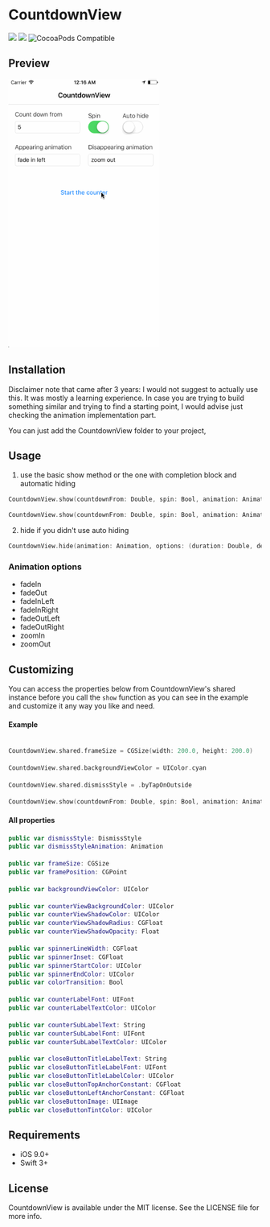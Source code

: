 CountdownView
========================

<a href="https://developer.apple.com/swift"><img src="https://img.shields.io/badge/language-swift3-f48041.svg?style=flat"></a>
<a href="https://developer.apple.com/ios"><img src="https://img.shields.io/badge/platform-iOS%209%2B-blue.svg?style=flat"></a>
![CocoaPods Compatible](https://img.shields.io/cocoapods/v/CountdownView.svg?style=flat)

## Preview

<img src="Screenshots/demo-1.gif" width="300">


## Installation

Disclaimer note that came after 3 years: I would not suggest to actually use this. It was mostly a learning experience. In case you are trying to build something similar and trying to find a starting point, I would advise just checking the animation implementation part.

You can just add the CountdownView folder to your project,


## Usage
1. use the basic show method or the one with completion block and automatic hiding

  ```swift
  CountdownView.show(countdownFrom: Double, spin: Bool, animation: Animation)
  ```

  ```swift
  CountdownView.show(countdownFrom: Double, spin: Bool, animation: Animation, autoHide: Bool, completion: (()->())?)
  ```

2. hide if you didn't use auto hiding

  ```swift
  CountdownView.hide(animation: Animation, options: (duration: Double, delay: Double), completion: (()->())?)
  ```
### Animation options

- fadeIn
- fadeOut
- fadeInLeft
- fadeInRight
- fadeOutLeft
- fadeOutRight
- zoomIn
- zoomOut

## Customizing

  You can access the properties below from CountdownView's shared instance before you call the ```show``` function
  as you can see in the example and customize it any way you like and need.


  #### Example
  ```swift
  
  CountdownView.shared.frameSize = CGSize(width: 200.0, height: 200.0)
  
  CountdownView.shared.backgroundViewColor = UIColor.cyan
  
  CountdownView.shared.dismissStyle = .byTapOnOutside
   
  CountdownView.show(countdownFrom: Double, spin: Bool, animation: Animation)
  ```

  #### All properties
  ```swift
  public var dismissStyle: DismissStyle
  public var dismissStyleAnimation: Animation
  
  public var frameSize: CGSize
  public var framePosition: CGPoint
  
  public var backgroundViewColor: UIColor
  
  public var counterViewBackgroundColor: UIColor
  public var counterViewShadowColor: UIColor
  public var counterViewShadowRadius: CGFloat
  public var counterViewShadowOpacity: Float
  
  public var spinnerLineWidth: CGFloat
  public var spinnerInset: CGFloat
  public var spinnerStartColor: UIColor
  public var spinnerEndColor: UIColor
  public var colorTransition: Bool 
  
  public var counterLabelFont: UIFont
  public var counterLabelTextColor: UIColor
  
  public var counterSubLabelText: String
  public var counterSubLabelFont: UIFont
  public var counterSubLabelTextColor: UIColor  
  
  public var closeButtonTitleLabelText: String
  public var closeButtonTitleLabelFont: UIFont
  public var closeButtonTitleLabelColor: UIColor
  public var closeButtonTopAnchorConstant: CGFloat
  public var closeButtonLeftAnchorConstant: CGFloat
  public var closeButtonImage: UIImage
  public var closeButtonTintColor: UIColor
  ```
  
## Requirements

- iOS 9.0+
- Swift 3+

## License

CountdownView is available under the MIT license. See the LICENSE file for more info.
